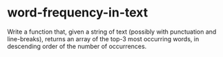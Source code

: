# word-frequency-in-text
Write a function that, given a string of text (possibly with punctuation and line-breaks), returns an array of the top-3 most occurring words, in descending order of the number of occurrences.
